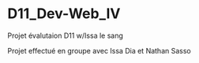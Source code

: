 # D11_Dev-Web_IV
Projet évalutaion D11 w/Issa le sang

Projet effectué en groupe avec Issa Dia et Nathan Sasso
